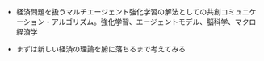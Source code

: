 * 経済問題を扱うマルチエージェント強化学習の解法としての共創コミュニケーション・アルゴリズム。強化学習、エージェントモデル、脳科学、マクロ経済学



* まずは新しい経済の理論を腑に落ちるまで考えてみる